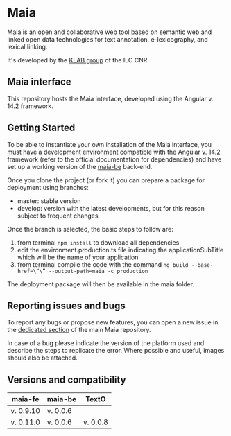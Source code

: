 # Maia
Maia is an open and collaborative web tool based on semantic web and linked open data technologies for text annotation, e-lexicography, and lexical linking.

It's developed by the [KLAB group](https://www.ilc.cnr.it/klab/) of the ILC CNR.

## Maia interface 
This repository hosts the Maia interface, developed using the Angular v. 14.2 framework.

## Getting Started
To be able to instantiate your own installation of the Maia interface, you must have a development environment compatible with the Angular v. 14.2 framework (refer to the official documentation for dependencies) and have set up a working version of the [maia-be](https://github.com/klab-ilc-cnr/maia-be) back-end.

Once you clone the project (or fork it) you can prepare a package for deployment using branches:

- master: stable version
- develop: version with the latest developments, but for this reason subject to frequent changes

Once the branch is selected, the basic steps to follow are:

1. from terminal `npm install` to download all dependencies
2. edit the environment.production.ts file indicating the applicationSubTitle which will be the name of your application
3. from terminal compile the code with the command `ng build --base-href=\“\” --output-path=maia -c production`

The deployment package will then be available in the maia folder.

## Reporting issues and bugs
To report any bugs or propose new features, you can open a new issue in the [dedicated section](https://github.com/klab-ilc-cnr/Maia/issues) of the main Maia repository.

In case of a bug please indicate the version of the platform used and describe the steps to replicate the error. Where possible and useful, images should also be attached.

## Versions and compatibility
| maia-fe | maia-be | TextO |
| ------------- | ------------- | ------------- |
| v. 0.9.10 | v. 0.0.6 | |
| v. 0.11.0 | v. 0.0.6 | v. 0.0.8 |
